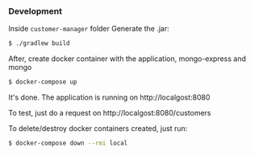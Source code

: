 ### Development
Inside `customer-manager` folder
Generate the .jar:
```sh
$ ./gradlew build
```

After, create docker container with the application, mongo-express and mongo
```sh
$ docker-compose up
```

It's done. The application is running on http://localgost:8080

To test, just do a request on http://localgost:8080/customers

To delete/destroy docker containers created, just run:
```sh
$ docker-compose down --rmi local
```

